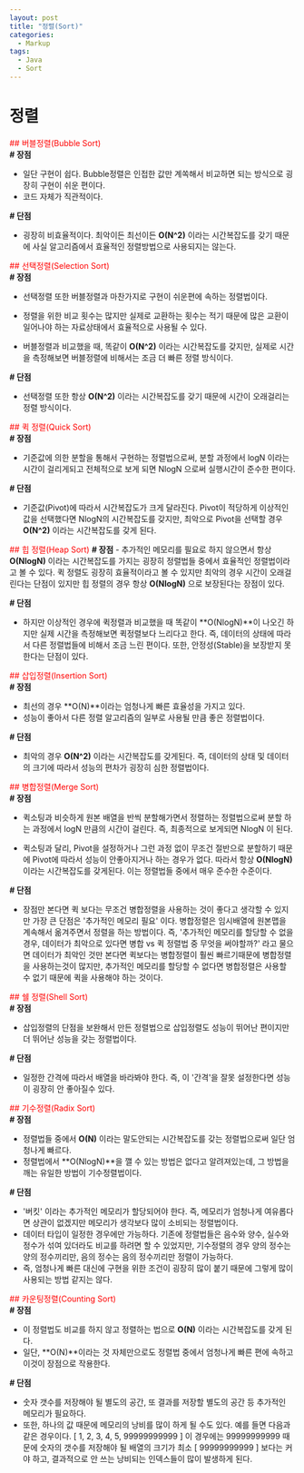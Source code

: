 ```yaml
---
layout: post
title: "정렬(Sort)"
categories:
  - Markup
tags:
  - Java
  - Sort
---
```


# 정렬

<span style="color:red; font: bold;">## 버블정렬(Bubble Sort)</span><br>
**# 장점**
- 일단 구현이 쉽다. Bubble정렬은 인접한 값만 계쏙해서 비교하면 되는 방식으로 굉장히 구현이 쉬운 편이다.
- 코드 자체가 직관적이다.

**# 단점**
- 굉장히 비효율적이다. 최악이든 최선이든 **O(N^2)** 이라는 시간복잡도를 갖기 때문에 사실 알고리즘에서 효율적인
정렬방법으로 사용되지는 않는다.


<span style="color:red; font: bold;">## 선택정렬(Selection Sort)</span><br>
**# 장점**
- 선택정렬 또한 버블정렬과 마찬가지로 구현이 쉬운편에 속하는 정렬법이다.
- 정렬을 위한 비교 횟수는 많지만 실제로 교환하는 횟수는 적기 때문에 많은 교환이 일어나야 하는 자료상태에서 효율적으로 사용될 수 있다.

- 버블정렬과 비교했을 때, 똑같이 **O(N^2)** 이라는 시간복잡도를 갖지만, 실제로 시간을 측정해보면
버블정렬에 비해서는 조금 더 빠른 정렬 방식이다.

**# 단점**
- 선택정렬 또한 항상 **O(N^2)** 이라는 시간복잡도를 갖기 때문에 시간이 오래걸리는 정렬 방식이다.


<span style="color:red; font: bold;">## 퀵 정렬(Quick Sort)</span><br>
**# 장점**
- 기준값에 의한 분할을 통해서 구현하는 정렬법으로써, 분할 과정에서 logN 이라는 시간이 걸리게되고 전체적으로 보게 되면
NlogN 으로써 실행시간이 준수한 편이다.

**# 단점**
- 기준값(Pivot)에 따라서 시간복잡도가 크게 달라진다. Pivot이 적당하게 이상적인 값을 선택했다면 NlogN의 시간복잡도를
갖지만, 최악으로 Pivot을 선택할 경우 **O(N^2)** 이라는 시간복잡도를 갖게 된다.


<span style="color:red; font: bold;">## 힙 정렬(Heap Sort)</span>
**# 장점**
- 추가적인 메모리를 필요로 하지 않으면서 항상 **O(NlogN)** 이라는 시간복잡도를 가지는 굉장히 정렬법들 중에서
효율적인 정렬법이라고 볼 수 있다. 퀵 정렬도 굉장히 효율적이라고 볼 수 있지만 최악의 경우 시간이 오래걸린다는
단점이 있지만 힙 정렬의 경우 항상 **O(NlogN)** 으로 보장된다는 장점이 있다.

**# 단점**
- 하지만 이상적인 경우에 퀵정렬과 비교했을 때 똑같이 **O(NlogN)**이 나오긴 하지만 실제 시간을 측정해보면 퀵정렬보다
느리다고 한다. 즉, 데이터의 상태에 따라서 다른 정렬법들에 비해서 조금 느린 편이다.
또한, 안정성(Stable)을 보장받지 못한다는 단점이 있다.


<span style="color:red; font: bold;">## 삽입정렬(Insertion Sort)</span><br>
**# 장점**
- 최선의 경우 **O(N)**이라는 엄청나게 빠른 효율성을 가지고 있다.
- 성능이 좋아서 다른 정렬 알고리즘의 일부로 사용될 만큼 좋은 정렬법이다.

**# 단점**
- 최악의 경우 **O(N^2)** 이라는 시간복잡도를 갖게된다. 즉, 데이터의 상태 및 데이터의 크기에 따라서
성능의 편차가 굉장히 심한 정렬법이다.


<span style="color:red; font: bold;">## 병합정렬(Merge Sort)</span><br>
**# 장점**
- 퀵소팅과 비슷하게 원본 배열을 반씩 분할해가면서 정렬하는 정렬법으로써 분할 하는 과정에서 logN 만큼의 시간이 걸린다.
즉, 최종적으로 보게되면 NlogN 이 된다.

- 퀵소팅과 달리, Pivot을 설정하거나 그런 과정 없이 무조건 절반으로 분할하기 때문에 Pivot에 따라서 성능이 안좋아지거나
하는 경우가 없다. 따라서 항상 **O(NlogN)** 이라는 시간복잡도를 갖게된다. 이는 정렬법들 중에서 매우 준수한 수준이다.

**# 단점**
- 장점만 본다면 퀵 보다는 무조건 병합정렬을 사용하는 것이 좋다고 생각할 수 있지만 가장 큰 단점은 '추가적인 메모리 필요' 이다. 병합정렬은 임시배열에 원본맵을 계속해서 옮겨주면서 정렬을 하는 방법이다.
즉, '추가적인 메모리를 할당할 수 없을 경우, 데이터가 최악으로 있다면 병합 vs 퀵 정렬법 중 무엇을 써야할까?' 라고 물으면 데이터가 최악인 것만 본다면 퀵보다는 병합정렬이 훨씬 빠르기때문에 병합정렬을 사용하는것이 많지만, 추가적인
메모리를 할당할 수 없다면 병합정렬은 사용할 수 없기 때문에 퀵을 사용해야 하는 것이다.


<span style="color:red; font: bold;">## 쉘 정렬(Shell Sort)</span><br>
**# 장점**
- 삽입정렬의 단점을 보완해서 만든 정렬법으로 삽입정렬도 성능이 뛰어난 편이지만 더 뛰어난 성능을 갖는 정렬법이다.

**# 단점**
- 일정한 간격에 따라서 배열을 바라봐야 한다. 즉, 이 '간격'을 잘못 설정한다면 성능이 굉장히 안 좋아질수 있다.


<span style="color:red; font: bold;">## 기수정렬(Radix Sort)</span><br>
**# 장점**
- 정렬법들 중에서 **O(N)** 이라는 말도안되는 시간복잡도를 갖는 정렬법으로써 일단 엄청나게 빠르다.
- 정렬법에서 **O(NlogN)**을 깰 수 있는 방법은 없다고 알려져있는데, 그 방법을 깨는 유일한 방법이 기수정렬법이다.

**# 단점**
- '버킷' 이라는 추가적인 메모리가 할당되어야 한다. 즉, 메모리가 엄청나게 여유롭다면 상관이 없겠지만 메모리가 생각보다
많이 소비되는 정렬법이다.
- 데이터 타입이 일정한 경우에만 가능하다. 기존에 정렬법들은 음수와 양수, 실수와 정수가 섞여 있더라도 비교를 하려면
할 수 있었지만, 기수정렬의 경우 양의 정수는 양의 정수끼리만, 음의 정수는 음의 정수끼리만 정렬이 가능하다.
- 즉, 엄청나게 빠른 대신에 구현을 위한 조건이 굉장히 많이 붙기 때문에 그렇게 많이 사용되는 방법 같지는 않다.


<span style="color:red; font: bold;">## 카운팅정렬(Counting Sort)</span><br>
**# 장점**
- 이 정렬법도 비교를 하지 않고 정렬하는 법으로 **O(N)** 이라는 시간복잡도를 갖게 된다.
- 일단, **O(N)**이라는 것 자체만으로도 정렬법 중에서 엄청나게 빠른 편에 속하고 이것이 장점으로 작용한다.

**# 단점**
- 숫자 갯수를 저장해야 될 별도의 공간, 또 결과를 저장할 별도의 공간 등 추가적인 메모리가 필요하다.
- 또한, 하나의 값 때문에 메모리의 낭비를 많이 하게 될 수도 있다. 예를 들면 다음과 같은 경우이다.
[ 1, 2, 3, 4, 5, 99999999999 ] 이 경우에는 99999999999 때문에 숫자의 갯수를 저장해야 될 배열의 크기가
최소 [ 99999999999 ] 보다는 커야 하고, 결과적으로 안 쓰는 낭비되는 인덱스들이 많이 발생하게 된다.
